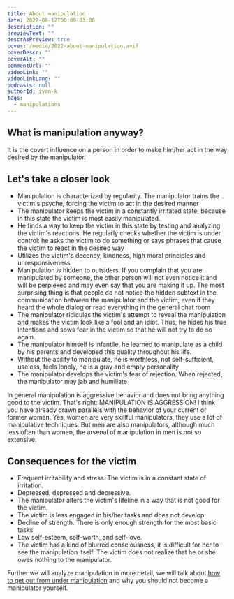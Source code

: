 ```yaml
---
title: About manipulation
date: 2022-08-12T00:00-03:00
description: ""
previewText: ""
descrAsPreview: true
cover: /media/2022-about-manipulation.avif
coverDescr: ""
coverAlt: ""
commentUrl: ""
videoLink: ""
videoLinkLang: ""
podcasts: null
authorId: ivan-k
tags:
  - manipulations
---
```

## What is manipulation anyway?

It is the covert influence on a person in order to make him/her act in the way desired by the manipulator.

## Let's take a closer look

- Manipulation is characterized by regularity. The manipulator trains the victim's psyche, forcing the victim to act in the desired manner
- The manipulator keeps the victim in a constantly irritated state, because in this state the victim is most easily manipulated.
- He finds a way to keep the victim in this state by testing and analyzing the victim's reactions. He regularly checks whether the victim is under control: he asks the victim to do something or says phrases that cause the victim to react in the desired way
- Utilizes the victim's decency, kindness, high moral principles and unresponsiveness.
- Manipulation is hidden to outsiders. If you complain that you are manipulated by someone, the other person will not even notice it and will be perplexed and may even say that you are making it up. The most surprising thing is that people do not notice the hidden subtext in the communication between the manipulator and the victim, even if they heard the whole dialog or read everything in the general chat room
- The manipulator ridicules the victim's attempt to reveal the manipulation and makes the victim look like a fool and an idiot. Thus, he hides his true intentions and sows fear in the victim so that he will not try to do so again.
- The manipulator himself is infantile, he learned to manipulate as a child by his parents and developed this quality throughout his life.
- Without the ability to manipulate, he is worthless, not self-sufficient, useless, feels lonely, he is a gray and empty personality
- The manipulator develops the victim's fear of rejection. When rejected, the manipulator may jab and humiliate

In general manipulation is aggressive behavior and does not bring anything good to the victim. That's right: MANIPULATION IS AGGRESSION! I think you have already drawn parallels with the behavior of your current or former woman. Yes, women are very skillful manipulators, they use a lot of manipulative techniques. But men are also manipulators, although much less often than women, the arsenal of manipulation in men is not so extensive.

## Consequences for the victim

- Frequent irritability and stress. The victim is in a constant state of irritation.
- Depressed, depressed and depressive.
- The manipulator alters the victim's lifeline in a way that is not good for the victim.
- The victim is less engaged in his/her tasks and does not develop.
- Decline of strength. There is only enough strength for the most basic tasks
- Low self-esteem, self-worth, and self-love.
- The victim has a kind of blurred consciousness, it is difficult for her to see the manipulation itself. The victim does not realize that he or she owes nothing to the manipulator.

Further we will analyze manipulation in more detail, we will talk about [how to get out from under manipulation](2022-how-to-get-out-from-under-manipulation-first-we-discover-the-connections) and why you should not become a manipulator yourself.
